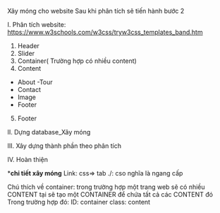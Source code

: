 Xây móng cho website
Sau khi phân tích sẽ tiến hành bước 2

I. Phân tích website: https://www.w3schools.com/w3css/tryw3css_templates_band.htm
1. Header
2. Slider
3. Container( Trường hợp có nhiều content)
4. Content
- About
-Tour
- Contact
- Image
- Footer
5. Footer

II. Dựng database_Xây móng

III. Xây dựng thành phần theo phân tích

IV. Hoàn thiện

*****chi tiết xây móng****
Link: css=> tab
./: cso nghĩa là ngang cấp

Chú thích về container: trong trường hợp một trang web sẽ có nhiều CONTENT tại sẽ tạo một CONTAINER để chứa tất cả các CONTENT đó
Trong trường hợp đó:
ID: container
class: content
